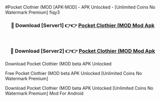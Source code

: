 #Pocket Clothier (MOD [APK-MOD] - APK Unlocked - [Unlimited Coins No Watermark Premium] fiqy3



<div align="center">

<h3>🔴 Download [Server1] 👉👉 <a href="https://momento.my/?title=Pocket_Clothier_(MOD">Pocket Clothier (MOD Mod Apk</a></h3><br>

<h3>🔴 Download [Server2] 👉👉 <a href="https://momento.my/?title=Pocket_Clothier_(MOD">Pocket Clothier (MOD Mod Apk</a></h3>
</div>



Download Pocket Clothier (MOD beta APK Unlocked

Free Pocket Clothier (MOD beta APK Unlocked [Unlimited Coins No Watermark Premium]

Download Pocket Clothier (MOD beta APK Unlocked [Unlimited Coins No Watermark Premium] Mod For Android
